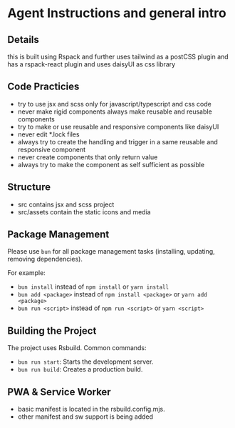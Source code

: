 # Agent Instructions and general intro

## Details

this is built using Rspack and further uses tailwind as a postCSS plugin and has a rspack-react plugin and uses daisyUI as css library

## Code Practicies

- try to use jsx and scss only for javascript/typescript and css code
- never make rigid components always make reusable and reusable components
- try to make or use reusable and responsive components like daisyUI
- never edit \*.lock files
- always try to create the handling and trigger in a same reusable and responsive component
- never create components that only return value
- always try to make the component as self sufficient as possible

## Structure

- src contains jsx and scss project
- src/assets contain the static icons and media

## Package Management

Please use `bun` for all package management tasks (installing, updating, removing dependencies).

For example:

- `bun install` instead of `npm install` or `yarn install`
- `bun add <package>` instead of `npm install <package>` or `yarn add <package>`
- `bun run <script>` instead of `npm run <script>` or `yarn <script>`

## Building the Project

The project uses Rsbuild. Common commands:

- `bun run start`: Starts the development server.
- `bun run build`: Creates a production build.

## PWA & Service Worker

- basic manifest is located in the rsbuild.config.mjs.
- other manifest and sw support is being added
